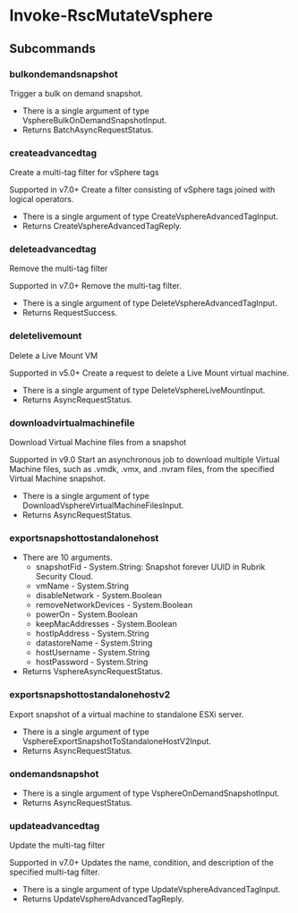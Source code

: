 # Invoke-RscMutateVsphere
## Subcommands
### bulkondemandsnapshot
Trigger a bulk on demand snapshot.

- There is a single argument of type VsphereBulkOnDemandSnapshotInput.
- Returns BatchAsyncRequestStatus.
### createadvancedtag
Create a multi-tag filter for vSphere tags

Supported in v7.0+
Create a filter consisting of vSphere tags joined with logical operators.

- There is a single argument of type CreateVsphereAdvancedTagInput.
- Returns CreateVsphereAdvancedTagReply.
### deleteadvancedtag
Remove the multi-tag filter

Supported in v7.0+
Remove the multi-tag filter.

- There is a single argument of type DeleteVsphereAdvancedTagInput.
- Returns RequestSuccess.
### deletelivemount
Delete a Live Mount VM

Supported in v5.0+
Create a request to delete a Live Mount virtual machine.

- There is a single argument of type DeleteVsphereLiveMountInput.
- Returns AsyncRequestStatus.
### downloadvirtualmachinefile
Download Virtual Machine files from a snapshot

Supported in v9.0
Start an asynchronous job to download multiple Virtual Machine files, such as .vmdk, .vmx, and .nvram files, from the specified Virtual Machine snapshot.

- There is a single argument of type DownloadVsphereVirtualMachineFilesInput.
- Returns AsyncRequestStatus.
### exportsnapshottostandalonehost
- There are 10 arguments.
    - snapshotFid - System.String: Snapshot forever UUID in Rubrik Security Cloud.
    - vmName - System.String
    - disableNetwork - System.Boolean
    - removeNetworkDevices - System.Boolean
    - powerOn - System.Boolean
    - keepMacAddresses - System.Boolean
    - hostIpAddress - System.String
    - datastoreName - System.String
    - hostUsername - System.String
    - hostPassword - System.String
- Returns VsphereAsyncRequestStatus.
### exportsnapshottostandalonehostv2
Export snapshot of a virtual machine to standalone ESXi server.

- There is a single argument of type VsphereExportSnapshotToStandaloneHostV2Input.
- Returns AsyncRequestStatus.
### ondemandsnapshot
- There is a single argument of type VsphereOnDemandSnapshotInput.
- Returns AsyncRequestStatus.
### updateadvancedtag
Update the multi-tag filter

Supported in v7.0+
Updates the name, condition, and description of the specified multi-tag filter.

- There is a single argument of type UpdateVsphereAdvancedTagInput.
- Returns UpdateVsphereAdvancedTagReply.
